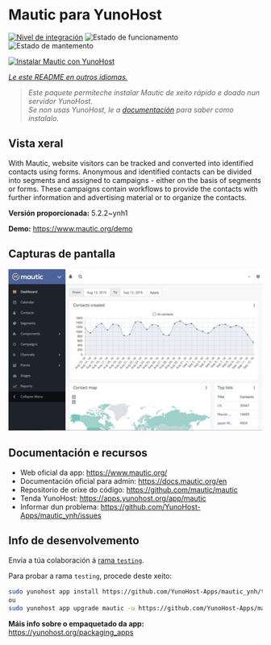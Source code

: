 <!--
NOTA: Este README foi creado automáticamente por <https://github.com/YunoHost/apps/tree/master/tools/readme_generator>
NON debe editarse manualmente.
-->

# Mautic para YunoHost

[![Nivel de integración](https://apps.yunohost.org/badge/integration/mautic)](https://ci-apps.yunohost.org/ci/apps/mautic/)
![Estado de funcionamento](https://apps.yunohost.org/badge/state/mautic)
![Estado de mantemento](https://apps.yunohost.org/badge/maintained/mautic)

[![Instalar Mautic con YunoHost](https://install-app.yunohost.org/install-with-yunohost.svg)](https://install-app.yunohost.org/?app=mautic)

*[Le este README en outros idiomas.](./ALL_README.md)*

> *Este paquete permíteche instalar Mautic de xeito rápido e doado nun servidor YunoHost.*  
> *Se non usas YunoHost, le a [documentación](https://yunohost.org/install) para saber como instalalo.*

## Vista xeral

With Mautic, website visitors can be tracked and converted into identified contacts using forms. Anonymous and identified contacts can be divided into segments and assigned to campaigns - either on the basis of segments or forms. These campaigns contain workflows to provide the contacts with further information and advertising material or to organize the contacts.


**Versión proporcionada:** 5.2.2~ynh1

**Demo:** <https://www.mautic.org/demo>

## Capturas de pantalla

![Captura de pantalla de Mautic](./doc/screenshots/mautic-Screenshots.jpg)

## Documentación e recursos

- Web oficial da app: <https://www.mautic.org/>
- Documentación oficial para admin: <https://docs.mautic.org/en>
- Repositorio de orixe do código: <https://github.com/mautic/mautic>
- Tenda YunoHost: <https://apps.yunohost.org/app/mautic>
- Informar dun problema: <https://github.com/YunoHost-Apps/mautic_ynh/issues>

## Info de desenvolvemento

Envía a túa colaboración á [rama `testing`](https://github.com/YunoHost-Apps/mautic_ynh/tree/testing).

Para probar a rama `testing`, procede deste xeito:

```bash
sudo yunohost app install https://github.com/YunoHost-Apps/mautic_ynh/tree/testing --debug
ou
sudo yunohost app upgrade mautic -u https://github.com/YunoHost-Apps/mautic_ynh/tree/testing --debug
```

**Máis info sobre o empaquetado da app:** <https://yunohost.org/packaging_apps>
